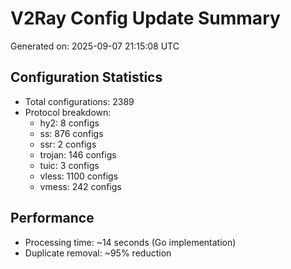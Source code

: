 # V2Ray Config Update Summary
Generated on: 2025-09-07 21:15:08 UTC

## Configuration Statistics
- Total configurations: 2389
- Protocol breakdown:
  - hy2: 8 configs
  - ss: 876 configs
  - ssr: 2 configs
  - trojan: 146 configs
  - tuic: 3 configs
  - vless: 1100 configs
  - vmess: 242 configs

## Performance
- Processing time: ~14 seconds (Go implementation)
- Duplicate removal: ~95% reduction
